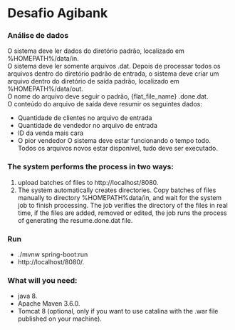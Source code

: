 # Desafio Agibank
### Análise de dados
O sistema deve ler dados do diretório padrão, localizado em %HOMEPATH%/data/in.  
O sistema deve ler somente arquivos .dat. Depois de processar todos os arquivos dentro do diretório padrão de entrada, o sistema deve criar um   arquivo dentro do diretório de saída padrão, localizado em %HOMEPATH%/data/out.  
O nome do arquivo deve seguir o padrão, {flat_file_name} .done.dat.  
O conteúdo do arquivo de saída deve resumir os seguintes dados:  
- Quantidade de clientes no arquivo de entrada
- Quantidade de vendedor no arquivo de entrada
- ID da venda mais cara
- O pior vendedor
O sistema deve estar funcionando o tempo todo.    
Todos os arquivos novos estar disponível, tudo deve ser executado.

### The system performs the process in two ways:
1. upload batches of files to http://localhost/8080.
2. The system automatically creates directories. Copy batches of files manually to directory %HOMEPATH%data/in, and wait for the system job to finish processing. The job verifies the directory of the files in real time, if the files are added, removed or edited, the job runs the process of generating the resume.done.dat file.  

### Run 
- ./mvnw spring-boot:run
- http://localhost/8080/.

### What will you need:
- java 8.
- Apache Maven 3.6.0.
- Tomcat 8 (optional, only if you want to use catalina with the .war file published on your machine).

